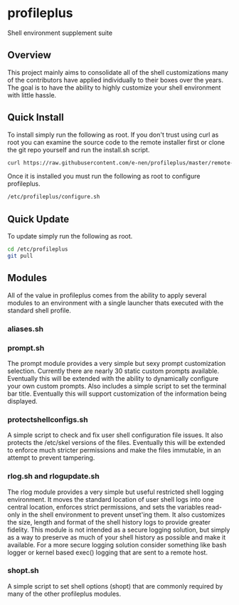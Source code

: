 # profileplus
Shell environment supplement suite

## Overview
This project mainly aims to consolidate all of the shell customizations many of the contributors have applied individually to their boxes over the years. The goal is to have the ability to highly customize your shell environment with little hassle.

## Quick Install
To install simply run the following as root. If you don't trust using curl as root you can examine the source code to the remote 
installer first or clone the git repo yourself and run the install.sh script.

```bash
curl https://raw.githubusercontent.com/e-nen/profileplus/master/remote-install.sh | bash
```

Once it is installed you must run the following as root to configure profileplus.

```bash
/etc/profileplus/configure.sh
```

## Quick Update
To update simply run the following as root.

```bash
cd /etc/profileplus
git pull
```

## Modules
All of the value in profileplus comes from the ability to apply several modules to an environment with a single launcher thats executed with the standard shell profile.

### aliases.sh

### prompt.sh
The prompt module provides a very simple but sexy prompt customization selection. Currently there are nearly 30 static custom prompts available. Eventually this will be extended with the ability to dynamically configure your own custom prompts. Also includes a simple script to set the terminal bar title. Eventually this will support customization of the information being displayed.

### protectshellconfigs.sh
A simple script to check and fix user shell configuration file issues. It also protects the /etc/skel versions of the files. Eventually this will be extended to enforce much stricter permissions and make the files immutable, in an attempt to prevent tampering.

### rlog.sh and rlogupdate.sh
The rlog module provides a very simple but useful restricted shell logging environment. It moves the standard location of user shell logs into one central location, enforces strict permissions, and sets the variables read-only in the shell environment to prevent unset'ing them. It also customizes the size, length and format of the shell history logs to provide greater fidelity. This module is not intended as a secure logging solution, but simply as a way to preserve as much of your shell history as possible and make it available. For a more secure logging solution consider something like bash logger or kernel based exec() logging that are sent to a remote host.

### shopt.sh
A simple script to set shell options (shopt) that are commonly required by many of the other profileplus modules.
